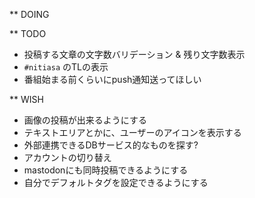 ** DOING

** TODO

- 投稿する文章の文字数バリデーション & 残り文字数表示
- `#nitiasa` のTLの表示
- 番組始まる前くらいにpush通知送ってほしい

** WISH

- 画像の投稿が出来るようにする
- テキストエリアとかに、ユーザーのアイコンを表示する
- 外部連携できるDBサービス的なものを探す?
- アカウントの切り替え
- mastodonにも同時投稿できるようにする
- 自分でデフォルトタグを設定できるようにする
